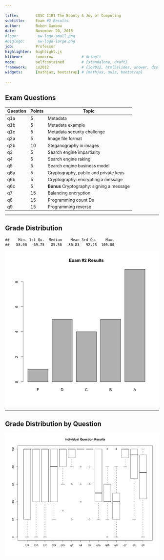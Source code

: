 ```yaml
---

title:        COSC 1101 The Beauty & Joy of Computing
subtitle:     Exam #2 Results
author:       Ruben Gamboa
date:         November 20, 2015
#logo:         uw-logo-small.png
#biglogo:      uw-logo-large.png
job:          Professor
highlighter:  highlight.js
hitheme:      tomorrow             # default
mode:         selfcontained        # {standalone, draft}
framework:    io2012               # {io2012, html5slides, shower, dzslides, revealjs, ...}
widgets:      [mathjax, bootstrap] # {mathjax, quiz, bootstrap}

---
```


<style>
slide.title-slide {
     background-color: #EDE0CF; /* CBE7A5; #EDE0CF; ; #CA9F9D*/
     background-image: url(assets/img/uw-logo-large.png);
     background-repeat: no-repeat;
     background-position: center top;
   }
slide:not(.title-slide) {
    background-image: url(assets/img/uw-logo-small.png);
    background-repeat: no-repeat;
    background-position: right bottom;
    background-size: 24px;
}
</style>

## Exam Questions

Question   | Points | Topic
-----------|--------|-----------------------------------
q1a        |      5 | Metadata
q1b        |      5 | Metadata example
q1c        |      5 | Metadata security challenge
q2a        |      5 | Image file format
q2b        |     10 | Steganography in images
q3         |      5 | Search engine impartiality
q4         |      5 | Search engine raking
q5         |      5 | Search engine business model
q6a        |      5 | Cryptography, public and private keys
q6b        |      5 | Cryptography: encrypting a message
q6c        |      5 | **Bonus** Cryptography: signing a message
q7         |     15 | Balancing encryption
q8         |     15 | Programming count Ds
q9         |     15 | Programming reverse


----

## Grade Distribution


```
##    Min. 1st Qu.  Median    Mean 3rd Qu.    Max. 
##   58.00   69.75   85.50   80.83   92.25  100.00
```

![plot of chunk exam2_grades](assets/fig/exam2_grades-1.png) 

---

## Grade Distribution by Question

![plot of chunk exam2_questions](assets/fig/exam2_questions-1.png) 
